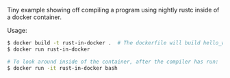 Tiny example showing off compiling a program using nightly rustc inside of a docker container.

Usage:

```bash
$ docker build -t rust-in-docker .  # The dockerfile will build hello_world.rs using nightly rustc
$ docker run rust-in-docker

# To look around inside of the container, after the compiler has run: 
$ docker run -it rust-in-docker bash 
```
